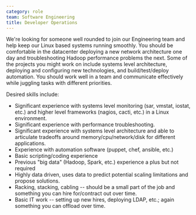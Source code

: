 ```yaml
---
category: role
team: Software Engineering
title: Developer Operations
---
```


We're looking for someone well rounded to join our Engineering team and help keep our Linux based systems running smoothly. You should be comfortable in the datacenter deploying a new network architecture one day and troubleshooting Hadoop performance problems the next. Some of the projects you might work on include systems level architecture, deploying and configuring new technologies, and build/test/deploy automation. You should work well in a team and communicate effectively while juggling tasks with different priorities.

Desired skills include:
* Significant experience with systems level monitoring (sar, vmstat, iostat, etc.) and higher level frameworks (nagios, cacti, etc.) in a Linux environment.
* Significant experience with performance troubleshooting.
* Significant experience with systems level architecture and able to articulate tradeoffs around memory/cpu/network/disk for different applications.
* Experience with automation software (puppet, chef, ansible, etc.)
* Basic scripting/coding experience
* Previous "big data" (Hadoop, Spark, etc.) experience a plus but not required
* Highly data driven, uses data to predict potential scaling limitations and propose solutions.
* Racking, stacking, cabling -- should be a small part of the job and something you can hire for/contract out over time.
* Basic IT work -- setting up new hires, deploying LDAP, etc.; again something you can offload over time.
